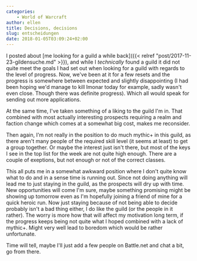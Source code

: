 ```yaml
---
categories:
    - World of Warcraft
author: ellen
title: Decisions, decisions
slug: entscheidungen
date: 2018-01-05T03:09:24+02:00
---
```


I posted about [me looking for a guild a while back]({{< relref "post/2017-11-23-gildensuche.md" >}}), and while I *technically* found a guild it did not quite meet the goals I had set out when looking for a guild with regards to the level of progress. Now, we've been at it for a few resets and the progress is somewhere between expected and slightly disappointing (I had been hoping we'd manage to kill Imonar today for example, sadly wasn't even close. Though there was definite progress). Which all would speak for sending out more applications.

At the same time, I've taken something of a liking to the guild I'm in. That combined with most actually interesting prospects requiring a realm and faction change which comes at a somewhat big cost, makes me reconsider.

Then again, I'm not really in the position to do much mythic+ in this guild, as there aren't many people of the required skill level (it seems at least) to get a group together. Or maybe the interest just isn't there, but most of the keys I see in the top list for the week are not quite high enough. There are a couple of exeptions, but not enough or not of the correct classes.

This all puts me in a somewhat awkward position where I don't quite know what to do and in a sense time is running out. Since not doing anything will lead me to just staying in the guild, as the prospects will dry up with time. New opportunities will come I'm sure, maybe something promising might be showing up tomorrow even as I'm hopefully joining a friend of mine for a quick heroic run. Now just staying because of not being able to decide probably isn't a bad thing either, I do like the guild (or the people in it rather). The worry is more how that will affect my motivation long term, if the progress keeps being not quite what I hoped combined with a lack of mythic+. Might very well lead to boredom which would be rather unfortunate.

Time will tell, maybe I'll just add a few people on Battle.net and chat a bit, go from there.